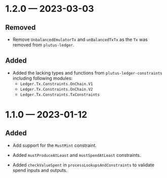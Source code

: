 
<a id='changelog-1.2.0'></a>
# 1.2.0 — 2023-03-03

## Removed

- Remove `UnbalancedEmulatorTx` and `unBalancedTxTx` as the `Tx` was removed from `plutus-ledger`.

## Added

- Added the lacking types and functions from `plutus-ledger-constraints` including following modules:
  - `Ledger.Tx.Constraints.OnChain.V1`
  - `Ledger.Tx.Constraints.OnChain.V2`
  - `Ledger.Tx.Constraints.TxConstraints`

<a id='changelog-1.1.0'></a>
# 1.1.0 — 2023-01-12

## Added

- Add support for the `MustMint` constraint.

- Added `mustProduceAtLeast` and `mustSpendAtLeast` constraints.
- Added `checkValueSpent` in `processLookupsAndConstraints` to validate spend inputs and outputs.
